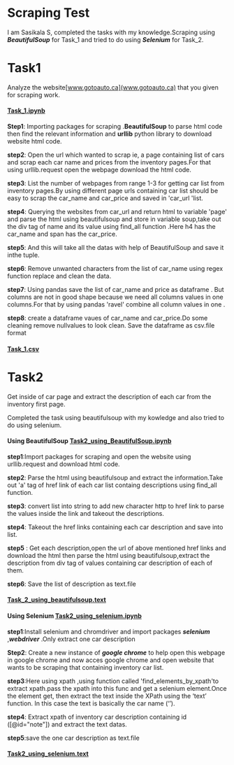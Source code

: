# Scraping Test 
I am Sasikala S, completed the tasks with my knowledge.Scraping using ***BeautifulSoup*** for Task_1  and tried to do using ***Selenium*** for Task_2.

# Task1 
Analyze the website[www.gotoauto.ca](www.gotoauto.ca) that you given for scraping work.
#### [Task_1.ipynb](https://github.com/sasikala07/Assessment_Scrapingtest/tree/main/Task1)

**Step1**: Importing packages for scraping .**BeautifulSoup** to parse html code then find the relevant information and **urllib** python library to download website html code.

**step2**: Open the url which wanted to scrap ie, a page containing list of cars and scrap each car name and prices from the inventory pages.For that using urllib.request open the webpage download the html code.

**step3**: List the number of webpages from range 1-3 for getting car list from inventory pages.By using different page urls containing car list should be easy to scrap the car_name and car_price and saved in 'car_url 'list.

**step4**: Querying the websites from car_url and return html to variable 'page' and parse the html using beautifulsoup and store in variable soup,take out the div tag of name and its value using find_all function .Here h4 has the car_name and span has the car_price.
  
**step5**: And this will take all the datas with help of BeautifulSoup and save it inthe tuple.

**step6**: Remove unwanted characters from the list of car_name using regex function replace and clean the data.

**step7**: Using pandas save the list of car_name and price as dataframe . But columns are not in good shape because we need all columns values in one columns.For that by using pandas 'ravel' combine all column values in one .

**step8**: create a dataframe vaues of car_name and car_price.Do some cleaning remove nullvalues to look clean. Save the dataframe as csv.file format

#### [Task_1.csv](https://github.com/sasikala07/Assessment_Scrapingtest/blob/main/Task1/task_1.csv)

# Task2

Get inside of car page and extract the description of each car from the inventory first page.

Completed the task using beautifulsoup with my kowledge and also tried to do using selenium.

#### Using BeautifulSoup [Task2_using_BeautifulSoup.ipynb](https://github.com/sasikala07/Assessment_Scrapingtest/blob/main/Task2/Task2_CarDescription_BeautifulSoup.ipynb)

**step1**:Import packages for scraping and open the website using urllib.request and download html code.

**step2**: Parse the html using beautifulsoup and extract the information.Take out 'a' tag of href link of each car list containg descriptions using
find_all function.

**step3**: convert list into string to add new character http to href link to parse the values inside the link and takeout the descriptions.

**step4**: Takeout the href links containing each car description and save into list.

**step5** : Get each description,open the url of above mentioned href links and download the html then parse the html using beautifulsoup,extract the description from div tag of values containing car description of each of them.

**step6**: Save the list of description as text.file 

#### [Task_2_using_beautifulsoup.text](https://github.com/sasikala07/Assessment_Scrapingtest/blob/main/Task2/task2.txt)

#### Using Selenium [Task2_using_selenium.ipynb](https://github.com/sasikala07/Assessment_Scrapingtest/blob/main/Task2/Task2_using_selenium_scraping.ipynb)

**step1**:Install selenium and chromdriver and import packages ***selenium*** ,***webdriver*** .Only extract one car description

**Step2**: Create a new instance of ***google chrome*** to help open this webpage in google chrome and now acces google chrome and open website that wants to be scraping that containing inventory car list.

**step3**:Here using xpath ,using function called 'find_elements_by_xpath'to extract xpath.pass the xpath into this func and get a selenium element.Once  the element get, then extract the text inside the XPath using the ‘text’ function. In this case the text is basically the car name (‘’).

**step4**: Extract xpath of inventory car description containing id ([@id="note"]) and extract the text datas.

**step5**:save the one car description as text.file 

#### [Task2_using_selenium.text](https://github.com/sasikala07/Assessment_Scrapingtest/blob/main/Task2/task2_selenium.txt)
